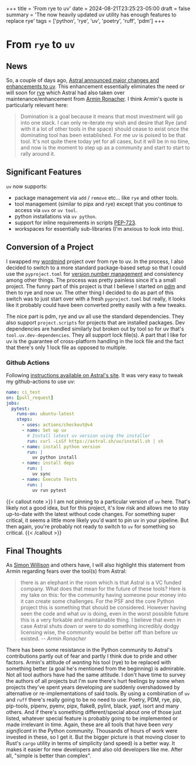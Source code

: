 +++
title = 'From rye to uv'
date = 2024-08-21T23:25:23-05:00
draft = false
summary = 'The now heavily updated uv utility has enough features to replace rye'
tags = ['python', 'rye', 'uv', 'poetry', 'ruff', 'pdm']
+++
# From `rye` to `uv`
## News

So, a couple of days ago, [Astral announced major changes and enhancements to uv](https://astral.sh/blog/uv-unified-python-packaging). This enhancement essentially eliminates the need or will soon for [rye](https://rye.astral.sh/) which Astral had also taken over maintenance/enhancement from [Armin Ronacher](https://lucumr.pocoo.org/2024/8/21/harvest-season/). I think Armin's quote is particularly relevant here:

> Domination is a goal because it means that most investment will go into one stack. I can only re-iterate my wish and desire that Rye (and with it a lot of other tools in the space) should cease to exist once the dominating tool has been established. For me uv is poised to be that tool. It's not quite there today yet for all cases, but it will be in no time, and now is the moment to step up as a community and start to start to rally around it.

## Significant Features

`uv` now supports:
* package management via `add` / `remove` etc... like `rye` and other tools.
* tool management (similar to pipx and rye) except that you continue to access via `uvx` or `uv tool`.
* python installations via `uv python`.
* support for inline requirements in scripts [PEP-723](https://peps.python.org/pep-0723/).
* workspaces for essentially sub-libraries (I'm anxious to look into this).

## Conversion of a Project

I swapped my [wordmind](https://github.com/swilcox/wordmind) project over from rye to uv. In the process, I also decided to switch to a more standard package-based setup so that I could use the `pyproject.toml` for [version number management](https://swilcox.github.io/post/none_to_0_dot_1/) and consistency among other things. The process was pretty painless since it's a small project. The funny part of this project is that I believe I started on [pdm](https://pdm-project.org/en/latest/) and then to rye and now uv. The other thing I decided to do as part of this switch was to just start over with a fresh `pyproject.toml` but really, it looks like it probably could have been converted pretty easily with a few tweaks.

The nice part is pdm, rye and uv all use the standard dependencies. They also support `project.scripts` for projects that are installed packages. Dev dependencies are handled similarly but broken out by tool so for uv that's `tool.uv.dev-dependencies`. They all support lock file(s). A part that I like for uv is the guarantee of cross-platform handling in the lock file and the fact that there's only 1 lock file as opposed to multiple.

### Github Actions

Following [instructions available on Astral's site](https://docs.astral.sh/uv/guides/integration/github/). It was very easy to tweak my github-actions to use uv:

```yaml
name: ci_test
on: [pull_request]
jobs:
  pytest:
    runs-on: ubuntu-latest
    steps:
      - uses: actions/checkout@v4
      - name: Set up uv
        # Install latest uv version using the installer
        run: curl -LsSf https://astral.sh/uv/install.sh | sh 
      - name: install python version
        run: |
          uv python install
      - name: install deps
        run: |
          uv sync
      - name: Execute Tests
        run: |
          uv run pytest
```

{{< callout note >}}
I am not pinning to a particular version of `uv` here. That's likely not a good idea, but for this project, it's low risk and allows me to stay up-to-date with the latest without code changes. For something super critical, it seems a little more likely you'd want to pin uv in your pipeline. But then again, you're probably not ready to switch to `uv` for something so critical.
{{< /callout >}}

## Final Thoughts

As [Simon Willison](https://simonwillison.net/2024/Aug/21/armin-ronacher/) and others have, I will also highlight this statement from Armin regarding fears over the tool(s) from Astral:

> there is an elephant in the room which is that Astral is a VC funded company. What does that mean for the future of these tools? Here is my take on this: for the community having someone pour money into it can create some challenges. For the PSF and the core Python project this is something that should be considered. However having seen the code and what uv is doing, even in the worst possible future this is a very forkable and maintainable thing. I believe that even in case Astral shuts down or were to do something incredibly dodgy licensing wise, the community would be better off than before uv existed. -- <i>Armin Ronacher</i>

There has been some resistance in the Python community to Astral's contributions partly out of fear and partly I think due to pride and other factors. Armin's attitude of *wanting* his tool (rye) to be replaced with something better (a goal he's mentioned from the beginning) is admirable. Not all tool authors have had the same attitude. I don't have time to survey the authors of all projects but I'm sure there's hurt feelings by some when projects they've spent years developing are suddenly overshadowed by alternative or re-implementations of said tools. By using a combination of `uv` and `ruff` there's really going to be no need to use: Poetry, PDM, rye, pip, pip-tools, pipenv, pyenv, pipx, flake8, pylint, black, yapf, isort and many others. And if there's something different/special about one of those just listed, whatever special feature is probably going to be implemented or made irrelevant in time. Again, these are all tools that have been *very significant* in the Python community. Thousands of hours of work were invested in these, so I get it. But the bigger picture is that moving closer to Rust's `cargo` utility in terms of simplicity (and speed) is a better way. It makes it easier for new developers and also old developers like me. After all, "simple is better than complex".

